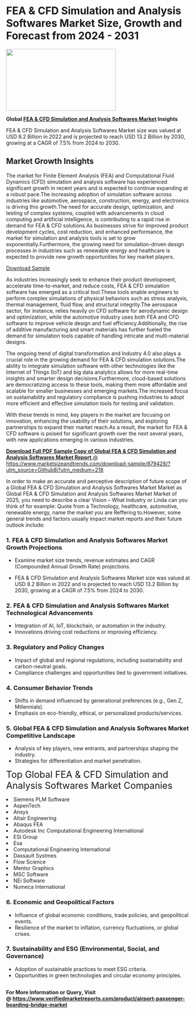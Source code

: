 <H1>FEA & CFD Simulation and Analysis Softwares Market Size, Growth and Forecast from 2024 - 2031</H1><img class="aligncenter size-medium wp-image-584254" src="https://thirdeyenews.in/wp-content/uploads/2024/09/Global-Market-Research-300x168.jpeg" alt="" width="300" height="168" /><p><strong>Global&nbsp;<a href="https://www.marketsizeandtrends.com/download-sample/879428/?utm_source=Github8j?utm_medium=218">FEA & CFD Simulation and Analysis Softwares Market</a> Insights</strong></p><p>FEA & CFD Simulation and Analysis Softwares Market size was valued at USD 8.2 Billion in 2022 and is projected to reach USD 13.2 Billion by 2030, growing at a CAGR of 7.5% from 2024 to 2030.</p><p><h2>Market Growth Insights</h2> <p>The market for Finite Element Analysis (FEA) and Computational Fluid Dynamics (CFD) simulation and analysis software has experienced significant growth in recent years and is expected to continue expanding at a robust pace.The increasing adoption of simulation software across industries like automotive, aerospace, construction, energy, and electronics is driving this growth.The need for accurate design, optimization, and testing of complex systems, coupled with advancements in cloud computing and artificial intelligence, is contributing to a rapid rise in demand for FEA & CFD solutions.As businesses strive for improved product development cycles, cost reduction, and enhanced performance, the market for simulation and analysis tools is set to grow exponentially.Furthermore, the growing need for simulation-driven design processes in industries such as renewable energy and healthcare is expected to provide new growth opportunities for key market players.</p> <p><a href="#">Download Sample</a></p> <p>As industries increasingly seek to enhance their product development, accelerate time-to-market, and reduce costs, FEA & CFD simulation software has emerged as a critical tool.These tools enable engineers to perform complex simulations of physical behaviors such as stress analysis, thermal management, fluid flow, and structural integrity.The aerospace sector, for instance, relies heavily on CFD software for aerodynamic design and optimization, while the automotive industry uses both FEA and CFD software to improve vehicle design and fuel efficiency.Additionally, the rise of additive manufacturing and smart materials has further fueled the demand for simulation tools capable of handling intricate and multi-material designs.</p> <p>The ongoing trend of digital transformation and Industry 4.0 also plays a crucial role in the growing demand for FEA & CFD simulation solutions.The ability to integrate simulation software with other technologies like the Internet of Things (IoT) and big data analytics allows for more real-time insights and smarter design decisions.Furthermore, cloud-based solutions are democratizing access to these tools, making them more affordable and scalable for smaller businesses and emerging markets.The increased focus on sustainability and regulatory compliance is pushing industries to adopt more efficient and effective simulation tools for testing and validation.</p> <p>With these trends in mind, key players in the market are focusing on innovation, enhancing the usability of their solutions, and exploring partnerships to expand their market reach.As a result, the market for FEA & CFD software is poised for significant growth over the next several years, with new applications emerging in various industries.</p> <p><a href="#"></p><p><span class=""><strong>Download Full PDF Sample Copy of Global FEA & CFD Simulation and Analysis Softwares Market Report</strong> @ <a href="https://www.marketsizeandtrends.com/download-sample/879428/?utm_source=Github8j?utm_medium=218" target="_blank">https://www.marketsizeandtrends.com/download-sample/879428/?utm_source=Github8j?utm_medium=218</a></span></p><p>In order to make an accurate and perceptive description of future scope of a Global&nbsp;FEA & CFD Simulation and Analysis Softwares Market Market as Global&nbsp;FEA & CFD Simulation and Analysis Softwares Market Market of 2025, you need to describe a clear Vision &ndash; What Industry or Linda can you think of for example: Quote from a Technology, healthcare, automotive, renewable energy, name the market you are Reffering to.However, some general trends and factors usually impact market reports and their future outlook include:</p><h3>1.&nbsp;<strong>FEA & CFD Simulation and Analysis Softwares Market Growth Projections</strong></h3><ul><li>Examine market size trends, revenue estimates and CAGR (Compounded Annual Growth Rate) projections.</li><li><p>FEA & CFD Simulation and Analysis Softwares Market size was valued at USD 8.2 Billion in 2022 and is projected to reach USD 13.2 Billion by 2030, growing at a CAGR of 7.5% from 2024 to 2030.</p></li></ul><h3>2.&nbsp;<strong>FEA & CFD Simulation and Analysis Softwares Market Technological Advancements</strong></h3><ul><li>Integration of AI, IoT, blockchain, or automation in the industry.</li><li>Innovations driving cost reductions or improving efficiency.</li></ul><h3>3.&nbsp;<strong>Regulatory and Policy Changes</strong></h3><ul><li>Impact of global and regional regulations, including sustainability and carbon-neutral goals.</li><li>Compliance challenges and opportunities tied to government initiatives.</li></ul><h3>4.&nbsp;<strong>Consumer Behavior Trends</strong></h3><ul><li>Shifts in demand influenced by generational preferences (e.g., Gen Z, Millennials).</li><li>Emphasis on eco-friendly, ethical, or personalized products/services.</li></ul><h3>5.&nbsp;<strong>Global FEA & CFD Simulation and Analysis Softwares Market Competitive Landscape</strong></h3><ul><li>Analysis of key players, new entrants, and partnerships shaping the industry.</li><li>Strategies for differentiation and market penetration.</li></ul><p data-pm-slice="1 1 []"><span style="color: inherit; font-family: inherit; font-size: 25px;">Top Global FEA & CFD Simulation and Analysis Softwares Market Companies</span></p><div class="" data-test-id=""><p><li>Siemens PLM Software</li><li> AspenTech</li><li> Ansys</li><li> Altair Engineering</li><li> Abaqus FEA</li><li> Autodesk Inc Computational Engineering International</li><li> ESI Group</li><li> Exa</li><li> Computational Engineering International</li><li> Dassault Systmes</li><li> Flow Science</li><li> Mentor Graphics</li><li> MSC Software</li><li> NEi Software</li><li> Numeca International</li></p></div><h3>6.&nbsp;<strong>Economic and Geopolitical Factors</strong></h3><ul><li>Influence of global economic conditions, trade policies, and geopolitical events.</li><li>Resilience of the market to inflation, currency fluctuations, or global crises.</li></ul><h3>7.&nbsp;<strong>Sustainability and ESG (Environmental, Social, and Governance)</strong></h3><ul><li>Adoption of sustainable practices to meet ESG criteria.</li><li>Opportunities in green technologies and circular economy principles.</li></ul><h2><strong style="font-size: 14px;">For More Information or Query, Visit @&nbsp;</strong><a style="background-color: #ffffff; font-size: 14px;" href="https://www.marketsizeandtrends.com/report/fea-and-cfd-simulation-and-analysis-softwares-market/" target="_blank">https://www.verifiedmarketreports.com/product/airport-passenger-boarding-bridge-market</a></h2>